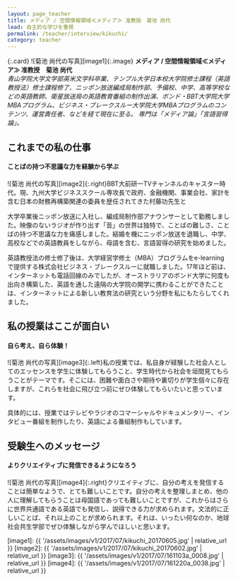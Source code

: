 ```yaml
---
layout: page_teacher
title: メディア / 空間情報領域≪メディア≫ 准教授　菊池 尚代
lead: 自主的な学びを重視
permalink: /teacher/interview/kikuchi/
category: teacher
---
```



{:.card}
![菊池 尚代の写真][image1]{:.image}
**メディア / 空間情報領域≪メディア≫ 准教授　菊池 尚代**  
*青山学院大学文学部英米文学科卒業、テンプル大学日本校大学院修士課程（英語教授法）修士課程修了、ニッポン放送編成局制作部、予備校、中学、高等学校などの英語教師、衛星放送局の英語教育番組の制作出演、ボンド・BBT大学院大学MBAプログラム、ビジネス・ブレークスルー大学院大学MBAプログラムのコンテンツ、運営責任者、などを経て現在に至る。*
*専門は「メディア論」「言語習得論」。*


## これまでの私の仕事

#### ことばの持つ不思議な力を経験から学ぶ

![菊池 尚代の写真][image2]{:.right}BBT大前研一TVチャンネルのキャスター時代。現、九州大学ビジネススクール専攻長で政府、金融機関、事業会社、家計を含む日本の財務再構築関連の委員を歴任されてきた村藤功先生と

大学卒業後ニッポン放送に入社し、編成局制作部アナウンサーとして勤務しました。映像のないラジオが作り出す「音」の世界は独特で、ことばの難しさ、ことばの持つ不思議な力を痛感しました。結婚を機にニッポン放送を退職し、中学、高校などでの英語教員をしながら、母語を含む、言語習得の研究を始めました。

英語教授法の修士修了後は、大学経営学修士（MBA）プログラムをe-learning で提供する株式会社ビジネス・ブレークスルーに就職しました。17年ほど前は、インターネットも電話回線のみでしたが、オーストラリアのボンド大学に何度も出向き構築した、英語を通した遠隔の大学院の開学に携わることができたことは、インターネットによる新しい教育法の研究という分野を私にもたらしてくれました。

## 私の授業はここが面白い

#### 自ら考え、自ら体験！

![菊池 尚代の写真][image3]{:.left}私の授業では、私自身が経験した社会人としてのエッセンスを学生に体験してもらうこと、学生時代から社会を垣間見てもらうことがテーマです。そこには、困難や面白さや期待や裏切りが学生個々に存在しますが、これらを社会に飛び立つ前にぜひ体験してもらいたいと思っています。

具体的には、授業ではテレビやラジオのコマーシャルやドキュメンタリー、インタビュー番組を制作したり、英語による番組制作もしています。

## 受験生へのメッセージ

#### よりクリエイティブに発信できるようになろう

![菊池 尚代の写真][image4]{:.right}クリエイティブに、自分の考えを発信することは簡単なようで、とても難しいことです。自分の考えを整理しまとめ、他の人に理解してもらうことは母国語であっても難しいことですが、これからはさらに世界共通語である英語でも発信し、説得できる力が求められます。文法的に正しいことば、それ以上のことが求められます。それは、いったい何なのか、地球社会共生学部でぜひ体験しながら学んでほしいと思います。

[image1]: {{ '/assets/images/v1/2017/07/kikuchi_20170605.jpg' | relative_url }}
[image2]: {{ '/assets/images/v1/2017/07/kikuchi_20170602.jpg' | relative_url }}
[image3]: {{ '/assets/images/v1/2017/07/161103a_0008.jpg' | relative_url }}
[image4]: {{ '/assets/images/v1/2017/07/161220a_0038.jpg' | relative_url }}

